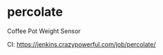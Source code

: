 percolate
=========

Coffee Pot Weight Sensor

CI:
https://jenkins.crazypowerful.com/job/percolate/
